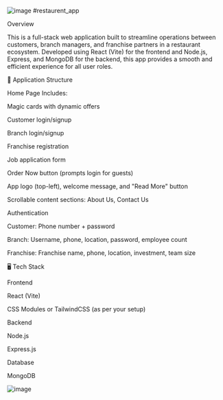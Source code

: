 ![image](https://github.com/user-attachments/assets/3fd246bb-d22b-4372-b05a-a6602023f401)
#restaurent_app

Overview

This is a full-stack web application built to streamline operations between customers, branch managers, and franchise partners in a restaurant ecosystem. Developed using React (Vite) for the frontend and Node.js, Express, and MongoDB for the backend, this app provides a smooth and efficient experience for all user roles.

🧠 Application Structure

Home Page Includes:

Magic cards with dynamic offers

Customer login/signup

Branch login/signup

Franchise registration

Job application form

Order Now button (prompts login for guests)

App logo (top-left), welcome message, and "Read More" button


Scrollable content sections: About Us, Contact Us

Authentication

Customer: Phone number + password

Branch: Username, phone, location, password, employee count

Franchise: Franchise name, phone, location, investment, team size

🖥️ Tech Stack

Frontend

React (Vite)

CSS Modules or TailwindCSS (as per your setup)


Backend

Node.js

Express.js

Database

MongoDB

![image](https://github.com/user-attachments/assets/556fe3b5-2363-4595-a35e-1b49876e0a6d)
